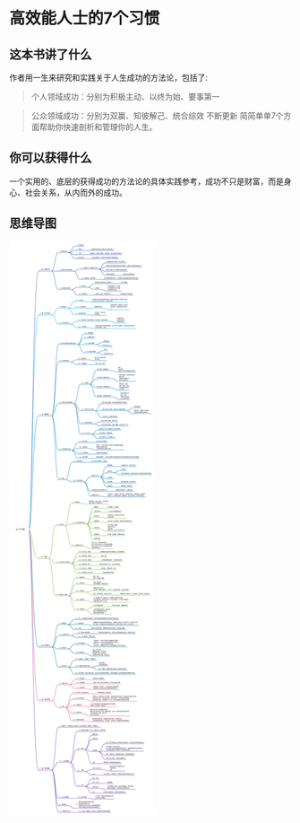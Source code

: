 # 高效能人士的7个习惯
## 这本书讲了什么
作者用一生来研究和实践关于人生成功的方法论，包括了:
> 个人领域成功：分别为积极主动、以终为始、要事第一

> 公众领域成功：分别为双赢、知彼解己、统合综效
> 不断更新
简简单单7个方面帮助你快速剖析和管理你的人生。

## 你可以获得什么
一个实用的、底层的获得成功的方法论的具体实践参考，成功不只是财富，而是身心、社会关系，从内而外的成功。

## 思维导图
![点击查看思维导图](asset/7habit.svg)